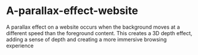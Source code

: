 # A-parallax-effect-website
A parallax effect on a website occurs when the background moves at a different speed than the foreground content. This creates a 3D depth effect, adding a sense of depth and creating a more immersive browsing experience
